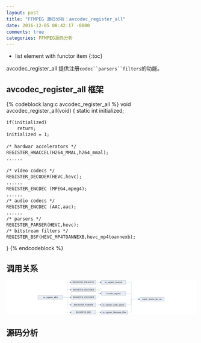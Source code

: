 ```yaml
---
layout: post
title: "FFMPEG 源码分析：avcodec_register_all"
date: 2016-12-05 08:42:17 -0800
comments: true
categories: FFMPEG源码分析
---
```


* list element with functor item
{:toc}

avcodec_register_all 提供注册`codec``parsers``filters`的功能。

<!--more-->

## avcodec_register_all 框架  

{% codeblock lang:c avcodec_register_all %}
void avcodec_register_all(void)
{
    static int initialized;

    if(initialized)
        return;
    initialized = 1;

    /* hardwar accelerators */
    REGISTER_HWACCEL(H264_MMAL,h264_mmal);
    ......

    /* video codecs */
    REGISTER_DECODER(HEVC,hevc);
    ......
    REGISTER_ENCDEC (MPEG4,mpeg4);
    ......
    /* audio codecs */
    REGISTER_ENCDEC (AAC,aac);
    ......
    /* parsers */
    REGISTER_PARSER(HEVC,hevc);
    /* bitstream filters */
    REGISTER_BSF(HEVC_MP4TOANNEXB,hevc_mp4toannexb);
}
{% endcodeblock %}

## 调用关系  

<img src="/images/avcodec_register_all/avcodec_register_all.png">

## 源码分析

